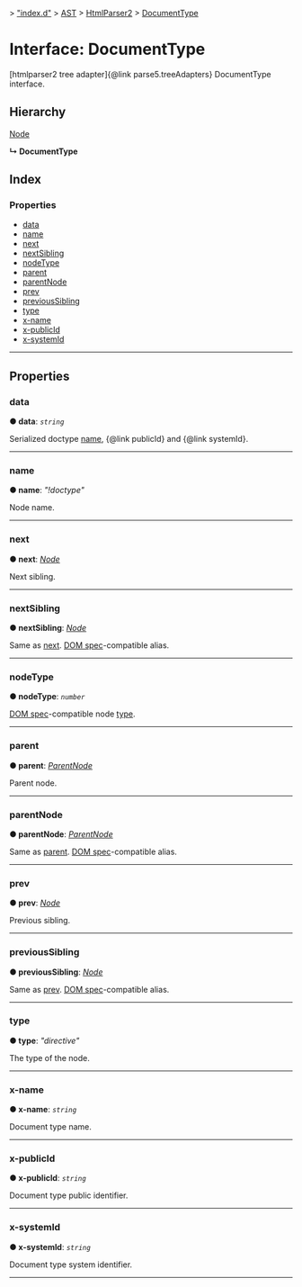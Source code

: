 [](../README.md) > ["index.d"](../modules/_index_d_.md) > [AST](../modules/_index_d_.ast.md) > [HtmlParser2](../modules/_index_d_.ast.htmlparser2.md) > [DocumentType](../interfaces/_index_d_.ast.htmlparser2.documenttype.md)

# Interface: DocumentType

\[htmlparser2 tree adapter\]{@link parse5.treeAdapters} DocumentType interface.

## Hierarchy

 [Node](_index_d_.ast.htmlparser2.node.md)

**↳ DocumentType**

## Index

### Properties

* [data](_index_d_.ast.htmlparser2.documenttype.md#data)
* [name](_index_d_.ast.htmlparser2.documenttype.md#name)
* [next](_index_d_.ast.htmlparser2.documenttype.md#next)
* [nextSibling](_index_d_.ast.htmlparser2.documenttype.md#nextsibling)
* [nodeType](_index_d_.ast.htmlparser2.documenttype.md#nodetype)
* [parent](_index_d_.ast.htmlparser2.documenttype.md#parent)
* [parentNode](_index_d_.ast.htmlparser2.documenttype.md#parentnode)
* [prev](_index_d_.ast.htmlparser2.documenttype.md#prev)
* [previousSibling](_index_d_.ast.htmlparser2.documenttype.md#previoussibling)
* [type](_index_d_.ast.htmlparser2.documenttype.md#type)
* [x-name](_index_d_.ast.htmlparser2.documenttype.md#x_name)
* [x-publicId](_index_d_.ast.htmlparser2.documenttype.md#x_publicid)
* [x-systemId](_index_d_.ast.htmlparser2.documenttype.md#x_systemid)

---

## Properties

<a id="data"></a>

###  data

**● data**: *`string`*

Serialized doctype [name](_index_d_.ast.htmlparser2.documenttype.md#name), {@link publicId} and {@link systemId}.

___
<a id="name"></a>

###  name

**● name**: *"!doctype"*

Node name.

___
<a id="next"></a>

###  next

**● next**: *[Node](_index_d_.ast.htmlparser2.node.md)*

Next sibling.

___
<a id="nextsibling"></a>

###  nextSibling

**● nextSibling**: *[Node](_index_d_.ast.htmlparser2.node.md)*

Same as [next](_index_d_.ast.htmlparser2.documenttype.md#next). [DOM spec](https://dom.spec.whatwg.org)-compatible alias.

___
<a id="nodetype"></a>

###  nodeType

**● nodeType**: *`number`*

[DOM spec](https://dom.spec.whatwg.org/#dom-node-nodetype)-compatible node [type](_index_d_.ast.htmlparser2.documenttype.md#type).

___
<a id="parent"></a>

###  parent

**● parent**: *[ParentNode](_index_d_.ast.htmlparser2.parentnode.md)*

Parent node.

___
<a id="parentnode"></a>

###  parentNode

**● parentNode**: *[ParentNode](_index_d_.ast.htmlparser2.parentnode.md)*

Same as [parent](_index_d_.ast.htmlparser2.documenttype.md#parent). [DOM spec](https://dom.spec.whatwg.org)-compatible alias.

___
<a id="prev"></a>

###  prev

**● prev**: *[Node](_index_d_.ast.htmlparser2.node.md)*

Previous sibling.

___
<a id="previoussibling"></a>

###  previousSibling

**● previousSibling**: *[Node](_index_d_.ast.htmlparser2.node.md)*

Same as [prev](_index_d_.ast.htmlparser2.documenttype.md#prev). [DOM spec](https://dom.spec.whatwg.org)-compatible alias.

___
<a id="type"></a>

###  type

**● type**: *"directive"*

The type of the node.

___
<a id="x_name"></a>

###  x-name

**● x-name**: *`string`*

Document type name.

___
<a id="x_publicid"></a>

###  x-publicId

**● x-publicId**: *`string`*

Document type public identifier.

___
<a id="x_systemid"></a>

###  x-systemId

**● x-systemId**: *`string`*

Document type system identifier.

___

